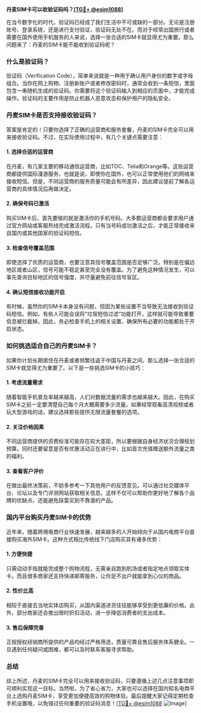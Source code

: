 **丹麦SIM卡可以收验证码吗？[[TG💪+ @esim1088](https://t.me/s/esim1088)]**

在当今数字化的时代，验证码已经成了我们生活中不可或缺的一部分。无论是注册账号、登录系统，还是进行支付验证，验证码无处不在。而对于经常出国旅行或者需要在国外使用手机服务的人来说，选择一张合适的SIM卡就显得尤为重要。那么问题来了：丹麦的SIM卡能不能收到验证码呢？

### 什么是验证码？

验证码（Verification Code），简单来说就是一种用于确认用户身份的数字或字母组合。当你在网上购物、注册新账户或者修改密码时，通常会收到一条短信，里面包含一串随机生成的验证码。你需要将这个验证码输入到相应的页面中，才能完成操作。验证码的主要作用是防止机器人恶意攻击和保护用户的隐私安全。

### 丹麦SIM卡是否支持接收验证码？

答案是肯定的！只要你选择了正确的运营商和服务套餐，丹麦的SIM卡完全可以用来接收验证码。不过，在实际使用过程中，有几个关键点需要注意：

#### 1. **选择合适的运营商**
   在丹麦，有几家主要的移动通信运营商，比如TDC、Telia和Orange等。这些运营商都提供国际漫游服务，也就是说，即使你在国外，也可以正常使用他们的网络来接收短信。但是，不同运营商的服务质量可能会有所差异，因此建议提前了解各运营商的具体情况后再做决定。

#### 2. **确保号码已激活**
   购买SIM卡后，首先要做的就是激活你的手机号码。大多数运营商都会要求用户通过官方网站或客服热线完成激活流程。只有当号码成功激活之后，才能正常接收来自国内或其他国家的验证码短信。

#### 3. **检查信号覆盖范围**
   即使选择了优质的运营商，也要注意其信号覆盖范围是否足够广泛。特别是在偏远地区或者山区，信号可能不稳定甚至完全没有覆盖。为了避免这种情况发生，可以事先查询目标地区的信号强度，并尽量避免前往信号盲区。

#### 4. **确认短信接收功能开启**
   有时候，虽然你的SIM卡本身没有问题，但因为某些设置不当导致无法接收到验证码短信。例如，有些人可能会误将“垃圾短信过滤”功能打开，这样就可能导致重要信息被拦截掉。因此，务必检查手机上的相关设置，确保所有必要的功能都处于开启状态。

### 如何挑选适合自己的丹麦SIM卡？

如果你计划长期居住在丹麦或者频繁往返于中国与丹麦之间，那么选择一张合适的SIM卡就显得尤为重要了。以下是一些挑选SIM卡的小技巧：

#### 1. **考虑流量需求**
   随着智能手机普及率越来越高，人们对数据流量的需求也越来越大。因此，在购买SIM卡之前一定要清楚自己每个月大概需要多少流量。如果经常观看高清视频或者玩大型游戏的话，建议选择那些提供无限流量套餐的选项。

#### 2. **关注价格因素**
   不同运营商提供的资费标准可能存在较大差距，所以要根据自身经济状况合理规划预算。同时还要留意是否有优惠活动正在进行中，比如首次充值赠送额外流量之类的福利。

#### 3. **查看客户评价**
   在做出最终决策前，不妨多参考一下其他用户的反馈意见。可以通过社交媒体平台、论坛以及专门评测网站获取相关信息。这样不仅可以帮助你更好地了解各个品牌的优缺点，还能避免踩雷买到不靠谱的产品。

### 国内平台购买丹麦SIM卡的优势

近年来，随着跨境电商行业快速发展，越来越多的人开始倾向于从国内电商平台直接购买海外SIM卡。这种方式相比传统线下门店购买具有诸多优势：

#### 1. **方便快捷**
   只需动动手指就能完成整个购物流程，无需亲自跑到机场或者指定地点领取实体卡。而且很多商家还支持快递邮寄服务，让你足不出户就能拿到心仪的商品。

#### 2. **性价比高**
   相较于直接去当地实体店购买，从国内渠道进货往往能够享受到更低廉的价格。此外，部分商家还会推出限时折扣活动，进一步降低消费者的支出成本。

#### 3. **售后保障完善**
   正规授权经销商所提供的产品均经过严格筛选，质量可靠且售后服务体系健全。一旦遇到任何疑问或困难，都可以及时联系客服寻求帮助。

### 总结

综上所述，丹麦的SIM卡完全可以用来接收验证码，只要遵循上述几点注意事项即可顺利实现这一目标。当然啦，为了省心省力，大家也可以选择在国内知名电商平台上选购丹麦SIM卡，享受更加便捷高效的购物体验。最后提醒大家记得定期检查手机设置哦，以免错过任何重要的验证码消息！[[TG💪+ @esim1088](https://t.me/s/esim1088) ![Image](https://i.postimg.cc/4NQfJmqS/Snipaste-2025-05-13-00-14-12.png)]